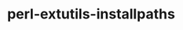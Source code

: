 ---
title: "perl-extutils-installpaths"
layout: cache
categories: [package, develop]
meta: {"versions": ["0.013"], "compilers": ["gcc@=11.4.0"], "oss": ["ubuntu22.04"], "platforms": ["linux"], "targets": ["x86_64_v3"], "stacks": ["e4s", "root"], "num_specs": 2, "num_specs_by_stack": {"root": 2, "e4s": 2}}
spec_details: [{"hash": "zsfcy6u577bqxepvdm3xipnoz37kzakw", "compiler": "gcc@=11.4.0", "versions": ["0.013"], "os": "ubuntu22.04", "platform": "linux", "target": "x86_64_v3", "variants": ["build_system=perl"], "stacks": ["root", "e4s"], "size": "-", "tarball": "https://binaries.spack.io/develop/build_cache/linux-ubuntu22.04-x86_64_v3/gcc-11.4.0/perl-extutils-installpaths-0.013/linux-ubuntu22.04-x86_64_v3-gcc-11.4.0-perl-extutils-installpaths-0.013-zsfcy6u577bqxepvdm3xipnoz37kzakw.spack"}, {"hash": "34lxczlewzpwul4ewhngnrhhgxxdgfei", "compiler": "gcc@=11.4.0", "versions": ["0.013"], "os": "ubuntu22.04", "platform": "linux", "target": "x86_64_v3", "variants": ["build_system=perl"], "stacks": ["root", "e4s"], "size": "-", "tarball": "https://binaries.spack.io/develop/build_cache/linux-ubuntu22.04-x86_64_v3/gcc-11.4.0/perl-extutils-installpaths-0.013/linux-ubuntu22.04-x86_64_v3-gcc-11.4.0-perl-extutils-installpaths-0.013-34lxczlewzpwul4ewhngnrhhgxxdgfei.spack"}]
---